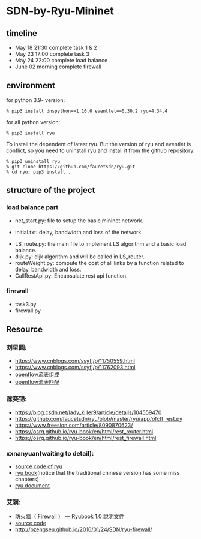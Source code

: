 # SDN-by-Ryu-Mininet
## timeline
- May 18 21:30 complete task 1 & 2 
- May 23 17:00 complete task 3
- May 24 22:00 complete load balance
- June 02 morning complete firewall

## environment
for python 3.9- version:
```
% pip3 install dnspython==1.16.0 eventlet==0.30.2 ryu=4.34.4
```
for all python version:
```
% pip3 install ryu
```
To install the dependent of latest ryu. But the version of ryu and eventlet is conflict, so you need to uninstall ryu and install it from the github repository:  
```
% pip3 uninstall ryu
% git clone https://github.com/faucetsdn/ryu.git
% cd ryu; pip3 install .
```

## structure of the project
### load balance part
- net_start.py: file to setup the basic mininet network.
* initial.txt: delay, bandwidth and loss of the network.
- LS_route.py: the main file to implement LS algorithm and a basic load balance.
- dijk.py: dijk algorithm and will be called in LS_router.
- routeWeight.py: compute the cost of all links by a function related to delay, bandwidth and loss.
- CallRestApi.py: Encapsulate rest api function.
### firewall
- task3.py
- firewall.py 

## Resource
### 刘星圆:
- https://www.cnblogs.com/ssyfj/p/11750559.html
- https://www.cnblogs.com/ssyfj/p/11762093.html
- [openflow流表组成](https://www.cnblogs.com/ssyfj/p/12573143.html)
- [openflow流表匹配](https://blog.csdn.net/lady_killer9/article/details/104540806)

### 陈奕锦:
- https://blog.csdn.net/lady_killer9/article/details/104559470
- https://github.com/faucetsdn/ryu/blob/master/ryu/app/ofctl_rest.py
- https://www.freesion.com/article/8090870623/
- https://osrg.github.io/ryu-book/en/html/rest_router.html
- https://osrg.github.io/ryu-book/en/html/rest_firewall.html

### xxnanyuan(waiting to detail):
- [source code of ryu](https://github.com/faucetsdn/ryu/tree/master/ryu) 
- [ryu book](https://book.ryu-sdn.org/en/html/)(notice that the traditional chinese version has some miss chapters)
- [ryu document](https://ryu.readthedocs.io/en/latest/) 

### 艾骥:
- [防火牆（ Firewall ） — Ryubook 1.0 說明文件](https://osrg.github.io/ryu-book/zh_tw/html/rest_firewall.html)
- [source code](https://github.com/faucetsdn/ryu/blob/master/ryu/app/rest_firewall.py)
- http://pzengseu.github.io/2016/01/24/SDN/ryu-firewall/
